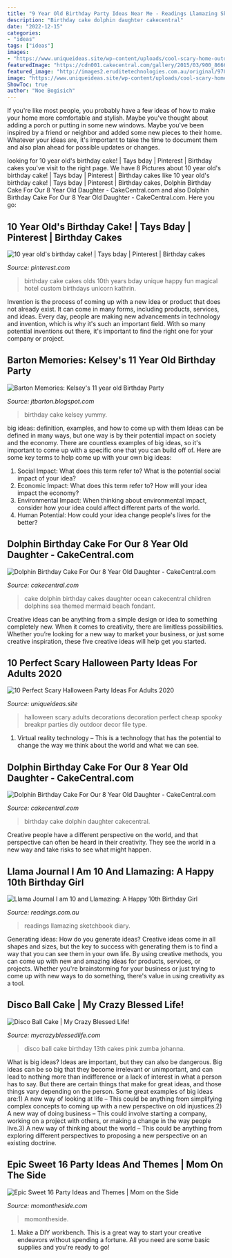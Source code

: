 ```yaml
---
title: "9 Year Old Birthday Party Ideas Near Me - Readings Llamazing Sketchbook Diary"
description: "Birthday cake dolphin daughter cakecentral"
date: "2022-12-15"
categories:
- "ideas"
tags: ["ideas"]
images:
- "https://www.uniqueideas.site/wp-content/uploads/cool-scary-home-outdoor-halloween-decoration-ideas-on-exterior.jpg"
featuredImage: "https://cdn001.cakecentral.com/gallery/2015/03/900_8666634bUl_dscn0268-2.jpg"
featured_image: "http://images2.eruditetechnologies.com.au/original/978/169/160/9781691603244.jpg"
image: "https://www.uniqueideas.site/wp-content/uploads/cool-scary-home-outdoor-halloween-decoration-ideas-on-exterior.jpg"
ShowToc: true
author: "Noe Bogisich"
---
```



If you're like most people, you probably have a few ideas of how to make your home more comfortable and stylish. Maybe you've thought about adding a porch or putting in some new windows. Maybe you've been inspired by a friend or neighbor and added some new pieces to their home. Whatever your ideas are, it's important to take the time to document them and also plan ahead for possible updates or changes.

	

		
looking for 10 year old&#039;s birthday cake! | Tays bday | Pinterest | Birthday cakes you've visit to the right page. We have 8 Pictures about 10 year old&#039;s birthday cake! | Tays bday | Pinterest | Birthday cakes like 10 year old&#039;s birthday cake! | Tays bday | Pinterest | Birthday cakes, Dolphin Birthday Cake For Our 8 Year Old Daughter - CakeCentral.com and also Dolphin Birthday Cake For Our 8 Year Old Daughter - CakeCentral.com. Here you go:
		
    
## 10 Year Old&#039;s Birthday Cake! | Tays Bday | Pinterest | Birthday Cakes

<img loading=lazy src="https://s-media-cache-ak0.pinimg.com/736x/61/19/69/611969b72dcf6c9a87045744e35ed7cb.jpg" onerror="this.onerror=null;this.src='https://tse1.mm.bing.net/th?id=OIP.XF4kBu3Vn7wulDqbon4QSAHaJ3&amp;pid=15.1';" alt="10 year old&#039;s birthday cake! | Tays bday | Pinterest | Birthday cakes">

_Source: pinterest.com_

>birthday cake cakes olds 10th years bday unique happy fun magical hotel custom birthdays unicorn kathrin. 

	

Invention is the process of coming up with a new idea or product that does not already exist. It can come in many forms, including products, services, and ideas. Every day, people are making new advancements in technology and invention, which is why it's such an important field. With so many potential inventions out there, it's important to find the right one for your company or project.

    
## Barton Memories: Kelsey&#039;s 11 Year Old Birthday Party

<img loading=lazy src="https://3.bp.blogspot.com/_EPWN4Cui6t8/TDZdacgB5VI/AAAAAAAAAuE/hATIRKYvRBA/s1600/July+2010+044.jpg" onerror="this.onerror=null;this.src='https://tse4.mm.bing.net/th?id=OIP._k41kL8DCLFoLyccZabiagHaJ4&amp;pid=15.1';" alt="Barton Memories: Kelsey&#039;s 11 year old Birthday Party">

_Source: jtbarton.blogspot.com_

>birthday cake kelsey yummy. 

	

big ideas: definition, examples, and how to come up with them
Ideas can be defined in many ways, but one way is by their potential impact on society and the economy. There are countless examples of big ideas, so it's important to come up with a specific one that you can build off of. Here are some key terms to help come up with your own big ideas:
1. Social Impact: What does this term refer to? What is the potential social impact of your idea?  
2. Economic Impact: What does this term refer to? How will your idea impact the economy?  
3. Environmental Impact: When thinking about environmental impact, consider how your idea could affect different parts of the world. 
4. Human Potential: How could your idea change people's lives for the better?

    
## Dolphin Birthday Cake For Our 8 Year Old Daughter - CakeCentral.com

<img loading=lazy src="https://cdn001.cakecentral.com/gallery/2015/03/900_866663yrSH_dolphin-birthday-cake-for-our-8-year-old-daughter.jpg" onerror="this.onerror=null;this.src='https://tse2.mm.bing.net/th?id=OIP._u7SGizNe_f0RTJpzT4WBwHaF4&amp;pid=15.1';" alt="Dolphin Birthday Cake For Our 8 Year Old Daughter - CakeCentral.com">

_Source: cakecentral.com_

>cake dolphin birthday cakes daughter ocean cakecentral children dolphins sea themed mermaid beach fondant. 

	

Creative ideas can be anything from a simple design or idea to something completely new. When it comes to creativity, there are limitless possibilities. Whether you’re looking for a new way to market your business, or just some creative inspiration, these five creative ideas will help get you started.

    
## 10 Perfect Scary Halloween Party Ideas For Adults 2020

<img loading=lazy src="https://www.uniqueideas.site/wp-content/uploads/cool-scary-home-outdoor-halloween-decoration-ideas-on-exterior.jpg" onerror="this.onerror=null;this.src='https://tse4.mm.bing.net/th?id=OIP.-eCMIAlM8eKRuAYMzUYnHgHaFj&amp;pid=15.1';" alt="10 Perfect Scary Halloween Party Ideas For Adults 2020">

_Source: uniqueideas.site_

>halloween scary adults decorations decoration perfect cheap spooky breakpr parties diy outdoor decor file type. 

	

1. Virtual reality technology – This is a technology that has the potential to change the way we think about the world and what we can see.

    
## Dolphin Birthday Cake For Our 8 Year Old Daughter - CakeCentral.com

<img loading=lazy src="https://cdn001.cakecentral.com/gallery/2015/03/900_8666634bUl_dscn0268-2.jpg" onerror="this.onerror=null;this.src='https://tse2.mm.bing.net/th?id=OIP.2WXPfY526JbRj0YXJYI_XwHaGX&amp;pid=15.1';" alt="Dolphin Birthday Cake For Our 8 Year Old Daughter - CakeCentral.com">

_Source: cakecentral.com_

>birthday cake dolphin daughter cakecentral. 

	

Creative people have a different perspective on the world, and that perspective can often be heard in their creativity. They see the world in a new way and take risks to see what might happen.

    
## Llama Journal I Am 10 And Llamazing: A Happy 10th Birthday Girl

<img loading=lazy src="http://images2.eruditetechnologies.com.au/original/978/169/160/9781691603244.jpg" onerror="this.onerror=null;this.src='https://tse3.mm.bing.net/th?id=OIP.Mq5GATqYNsNUcKDm7OtgggAAAA&amp;pid=15.1';" alt="Llama Journal I am 10 and Llamazing: A Happy 10th Birthday Girl">

_Source: readings.com.au_

>readings llamazing sketchbook diary. 

	

Generating ideas: How do you generate ideas?
Creative ideas come in all shapes and sizes, but the key to success with generating them is to find a way that you can see them in your own life. By using creative methods, you can come up with new and amazing ideas for products, services, or projects. Whether you're brainstorming for your business or just trying to come up with new ways to do something, there's value in using creativity as a tool.

    
## Disco Ball Cake | My Crazy Blessed Life!

<img loading=lazy src="https://crazyblessedlife.files.wordpress.com/2012/09/20120906-225657.jpg" onerror="this.onerror=null;this.src='https://tse3.mm.bing.net/th?id=OIP.vA4027-VGD7pND8GpZVcPAHaJ6&amp;pid=15.1';" alt="Disco Ball Cake | My Crazy Blessed Life!">

_Source: mycrazyblessedlife.com_

>disco ball cake birthday 13th cakes pink zumba johanna. 

	

What is big ideas?
Ideas are important, but they can also be dangerous. Big ideas can be so big that they become irrelevant or unimportant, and can lead to nothing more than indifference or a lack of interest in what a person has to say. But there are certain things that make for great ideas, and those things vary depending on the person. Some great examples of big ideas are:1) A new way of looking at life – This could be anything from simplifying complex concepts to coming up with a new perspective on old injustices.2) A new way of doing business – This could involve starting a company, working on a project with others, or making a change in the way people live.3) A new way of thinking about the world – This could be anything from exploring different perspectives to proposing a new perspective on an existing doctrine.

    
## Epic Sweet 16 Party Ideas And Themes | Mom On The Side

<img loading=lazy src="https://momontheside.com/wp-content/uploads/2017/07/sweet-16-birthday-party.jpg" onerror="this.onerror=null;this.src='https://tse3.mm.bing.net/th?id=OIP.UzzeSokxFHrNcnCidJsOqwHaHE&amp;pid=15.1';" alt="Epic Sweet 16 Party Ideas and Themes | Mom on the Side">

_Source: momontheside.com_

>momontheside. 

	

1. Make a DIY workbench. This is a great way to start your creative endeavors without spending a fortune. All you need are some basic supplies and you're ready to go!

